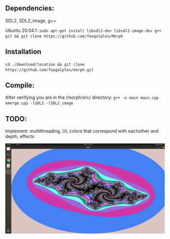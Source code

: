 ## Dependencies:
SDL2, SDL2_image, g++

Ubuntu 20.04.1: `sudo apt-get install libsdl2-dev libsdl2-image-dev g++ git && git clone https://github.com/foogolplex/Morph`

## Installation
`cd ./download/location && git clone https://github.com/foogolplex/morph.git`

## Compile:
After verifying you are in the /morph/src/ directory: `g++ -o main main.cpp emerge.cpp -lSDL2 -lSDL2_image`

## TODO:
Implement: multithreading, UI, colors that correspond with eachother and depth, effects

![Alt text](morph_screenshot.png?raw=true)

